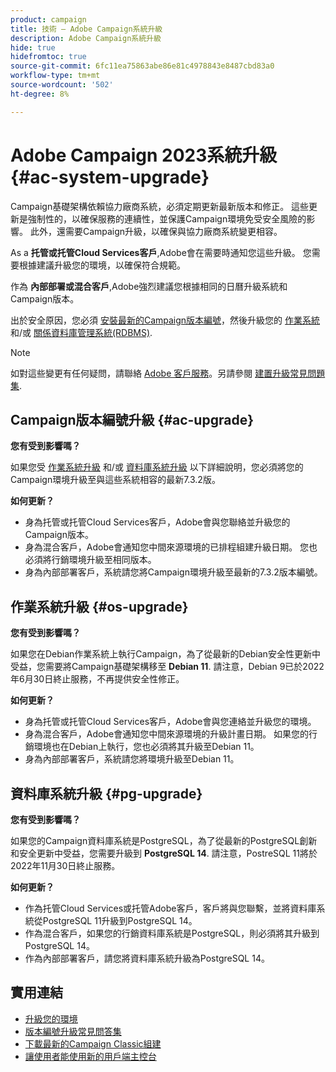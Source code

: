 ```yaml
---
product: campaign
title: 技術 — Adobe Campaign系統升級
description: Adobe Campaign系統升級
hide: true
hidefromtoc: true
source-git-commit: 6fc11ea75863abe86e81c4978843e8487cbd83a0
workflow-type: tm+mt
source-wordcount: '502'
ht-degree: 8%

---
```


# Adobe Campaign 2023系統升級 {#ac-system-upgrade}

Campaign基礎架構依賴協力廠商系統，必須定期更新最新版本和修正。 這些更新是強制性的，以確保服務的連續性，並保護Campaign環境免受安全風險的影響。 此外，還需要Campaign升級，以確保與協力廠商系統變更相容。

As a **托管或托管Cloud Services客戶**,Adobe會在需要時通知您這些升級。 您需要根據建議升級您的環境，以確保符合規範。

作為 **內部部署或混合客戶**,Adobe強烈建議您根據相同的日曆升級系統和Campaign版本。

出於安全原因，您必須 [安裝最新的Campaign版本編號](#ac-upgrade)，然後升級您的 [作業系統](#os-upgrade) 和/或 [關係資料庫管理系統(RDBMS)](#pg-upgrade).

>[!NOTE]
>
>如對這些變更有任何疑問，請聯絡 [Adobe 客戶服務](https://helpx.adobe.com/tw/enterprise/admin-guide.html/enterprise/using/support-for-experience-cloud.ug.html)。另請參閱 [建置升級常見問題集](../../platform/using/faq-build-upgrade.md).

## Campaign版本編號升級 {#ac-upgrade}

**您有受到影響嗎？**

如果您受 [作業系統升級](#os-upgrade) 和/或 [資料庫系統升級](#pg-upgrade) 以下詳細說明，您必須將您的Campaign環境升級至與這些系統相容的最新7.3.2版。

**如何更新？**

* 身為托管或托管Cloud Services客戶，Adobe會與您聯絡並升級您的Campaign版本。
* 身為混合客戶，Adobe會通知您中間來源環境的已排程組建升級日期。 您也必須將行銷環境升級至相同版本。
* 身為內部部署客戶，系統請您將Campaign環境升級至最新的7.3.2版本編號。


## 作業系統升級 {#os-upgrade}

**您有受到影響嗎？**

如果您在Debian作業系統上執行Campaign，為了從最新的Debian安全性更新中受益，您需要將Campaign基礎架構移至 **Debian 11**. 請注意，Debian 9已於2022年6月30日終止服務，不再提供安全性修正。

**如何更新？**

* 身為托管或托管Cloud Services客戶，Adobe會與您連絡並升級您的環境。
* 身為混合客戶，Adobe會通知您中間來源環境的升級計畫日期。 如果您的行銷環境也在Debian上執行，您也必須將其升級至Debian 11。
* 身為內部部署客戶，系統請您將環境升級至Debian 11。

## 資料庫系統升級 {#pg-upgrade}

**您有受到影響嗎？**

如果您的Campaign資料庫系統是PostgreSQL，為了從最新的PostgreSQL創新和安全更新中受益，您需要升級到 **PostgreSQL 14**. 請注意，PostreSQL 11將於2022年11月30日終止服務。

**如何更新？**

* 作為托管Cloud Services或托管Adobe客戶，客戶將與您聯繫，並將資料庫系統從PostgreSQL 11升級到PostgreSQL 14。
* 作為混合客戶，如果您的行銷資料庫系統是PostgreSQL，則必須將其升級到PostgreSQL 14。
* 作為內部部署客戶，請您將資料庫系統升級為PostgreSQL 14。


## 實用連結

* [升級您的環境](../../production/using/build-upgrade.md)
* [版本編號升級常見問答集](../../platform/using/faq-build-upgrade.md)
* [下載最新的Campaign Classic組建](https://experience.adobe.com/#/downloads/content/software-distribution/en/campaign.html)
* [讓使用者能使用新的用戶端主控台](../../installation/using/client-console-availability-for-windows.md)
